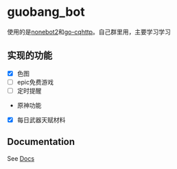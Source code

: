 # guobang_bot
使用的是[nonebot2](https://github.com/nonebot/nonebot2)和[go-cqhttp](https://github.com/Mrs4s/go-cqhttp)。自己群里用，主要学习学习

## 实现的功能
- [x] 色图
- [ ] epic免费游戏
- [ ] 定时提醒
* 原神功能
- [x] 每日武器天赋材料

## Documentation
See [Docs](https://v2.nonebot.dev/)
